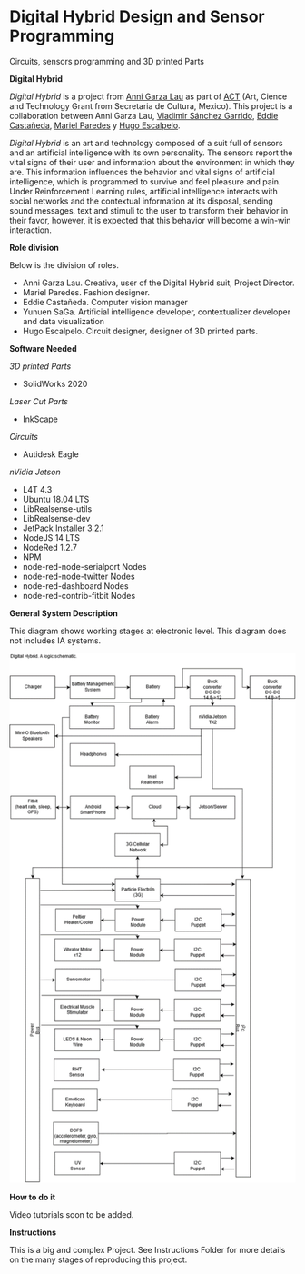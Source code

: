 # Digital Hybrid Design and Sensor Programming
 Circuits, sensors programming and 3D printed Parts

**Digital Hybrid**

*Digital Hybrid* is a project from [Anni Garza Lau](http://www.annigarzalau.com/ "Anni Garza Lau") as part of [ACT](http://https://www.artecienciaytecnologias.mx/ "ACT") (Art, Cience and Technology Grant from Secretaria de Cultura, Mexico). This project is a collaboration between Anni Garza Lau, [Vladimir Sánchez Garrido](https://www.linkedin.com/in/vladimirsaga/ "Vladimir Sanches Garrido"), [Eddie Castañeda](https://2-2-0.online/ "Eddie Castañeda"), [Mariel Paredes](https://www.instagram.com/marielfashionfit/ "Mariel Paredes") y [Hugo Escalpelo](http://hugoescalpelo.com "Hugo Escalpelo").

*Digital Hybrid* is an art and technology composed of a suit full of sensors and an artificial intelligence with its own personality. The sensors report the vital signs of their user and information about the environment in which they are. This information influences the behavior and vital signs of artificial intelligence, which is programmed to survive and feel pleasure and pain. Under Reinforcement Learning rules, artificial intelligence interacts with social networks and the contextual information at its disposal, sending sound messages, text and stimuli to the user to transform their behavior in their favor, however, it is expected that this behavior will become a win-win interaction.

**Role division**

Below is the division of roles.

- Anni Garza Lau. Creativa, user of the Digital Hybrid suit, Project Director.
- Mariel Paredes. Fashion designer.
- Eddie Castañeda. Computer vision manager
- Yunuen SaGa. Artificial intelligence developer, contextualizer developer and data visualization
- Hugo Escalpelo. Circuit designer, designer of 3D printed parts.

**Software Needed**

*3D printed Parts*

- SolidWorks 2020

*Laser Cut Parts*

- InkScape

*Circuits*

- Autidesk Eagle

*nVidia Jetson*

- L4T 4.3
- Ubuntu 18.04 LTS
- LibRealsense-utils
- LibRealsense-dev
- JetPack Installer 3.2.1
- NodeJS 14 LTS
- NodeRed 1.2.7
- NPM
- node-red-node-serialport Nodes
- node-red-node-twitter Nodes
- node-red-dashboard Nodes
- node-red-contrib-fitbit Nodes

**General System Description**

This diagram shows working stages at electronic level. This diagram does not includes IA systems.

![](https://github.com/hugoescalpelo/Digital-Hybrid-Design-and-Sensor-Programming/blob/main/Images/1.png)

**How to do it**

Video tutorials soon to be added.

**Instructions**

This is a big and complex Project. See Instructions Folder for more details on the many stages of reproducing this project.